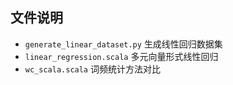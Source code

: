 ## 文件说明
- `generate_linear_dataset.py` 生成线性回归数据集
- `linear_regression.scala` 多元向量形式线性回归
- `wc_scala.scala` 词频统计方法对比